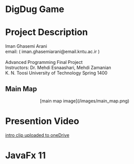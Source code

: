 # DigDug Game

# Project Description
<p> Iman Ghasemi Arani <br>
    email: ( iman.ghasemiarani@email.kntu.ac.ir ) <br> <br>
    Advanced Programming Final Project <br>
    Instructors: Dr. Mehdi Esnaashari, Mehdi Zamanian <br>
    K. N. Toosi University of Technology Spring 1400 <br>
</p> 

## Main Map 
<div align=center> [main map image](/images/main_map.png) </div>

# Presention Video
[intro clip uploaded to oneDrive](https://1drv.ms/v/s!AjLswsF4D4Z0gSMGBR1PFARI760w?e=CmC8UR)


# JavaFx 11

